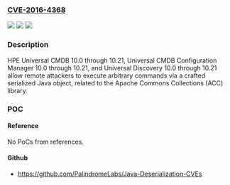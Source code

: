### [CVE-2016-4368](https://cve.mitre.org/cgi-bin/cvename.cgi?name=CVE-2016-4368)
![](https://img.shields.io/static/v1?label=Product&message=n%2Fa&color=blue)
![](https://img.shields.io/static/v1?label=Version&message=n%2Fa&color=blue)
![](https://img.shields.io/static/v1?label=Vulnerability&message=n%2Fa&color=brighgreen)

### Description

HPE Universal CMDB 10.0 through 10.21, Universal CMDB Configuration Manager 10.0 through 10.21, and Universal Discovery 10.0 through 10.21 allow remote attackers to execute arbitrary commands via a crafted serialized Java object, related to the Apache Commons Collections (ACC) library.

### POC

#### Reference
No PoCs from references.

#### Github
- https://github.com/PalindromeLabs/Java-Deserialization-CVEs


